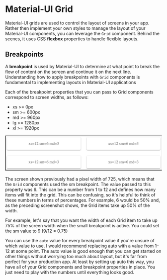 # **Material-UI Grid**

Material-UI grids are used to control the layout of screens in your app. Rather then
implement your own styles to manage the layout of your Material-UI components, you can
leverage the `Grid` component. Behind the scenes, it uses CSS **flexbox** properties to handle
flexible layouts.

## Breakpoints

A **breakpoint** is used by Material-UI to determine at what point to break the flow of
content on the screen and continue it on the next line. Understanding how to apply
breakpoints with `Grid` components is fundamental to implementing layouts in Material-UI
applications

Each of the breakpoint properties that you can pass to Grid components correspond to
screen widths, as follows:

- xs >= 0px
- sm >= 600px
- md >= 960px
- lg >= 1280px
- xl >= 1920px

![Grid Example](../images/grid-01.png)

The screen shown previously had a pixel width of 725, which means that the `Grid`
components used the sm breakpoint. The value passed to this property was 6. This can be a
number from 1 to 12 and defines how many items will fit into the grid. This can be
confusing, so it's helpful to think of these numbers in terms of percentages. For example, 6
would be 50% and, as the preceding screenshot shows, the Grid items take up 50% of the
width.

For example, let's say that you want the width of each Grid item to take up 75% of the
screen width when the small breakpoint is active. You could set the sm value to 9 (9/12 =
0.75)

You can use the `auto` value for every breakpoint value if you're unsure of which value to
use. I would recommend replacing auto with a value from 1–12 at some point. The auto value
is good enough that you can get started on other things without worrying too much about
layout, but it's far from perfect for your production app. At least by setting up auto this
way, you have all of your Grid components and breakpoint properties in place. You just
need to play with the numbers until everything looks good.